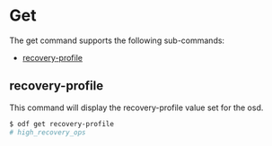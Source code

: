 # Get

The get command supports the following sub-commands:

* [recovery-profile](#recovery-profile)

## recovery-profile

This command will display the recovery-profile value set for the osd.

```bash
$ odf get recovery-profile
# high_recovery_ops
```
